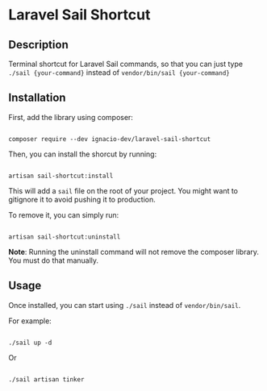 
# Laravel Sail Shortcut

  

## Description

Terminal shortcut for Laravel Sail commands, so that you can just type ```./sail {your-command}``` instead of ```vendor/bin/sail {your-command}```

  

## Installation

  

First, add the library using composer:

  

```

composer require --dev ignacio-dev/laravel-sail-shortcut

```

  

Then, you can install the shorcut by running:

  

```

artisan sail-shortcut:install

```

  This will add a ``sail`` file on the root of your project. You might want to gitignore it to avoid pushing it to production.

To remove it, you can simply run:

```

artisan sail-shortcut:uninstall

```

  **Note**: Running the uninstall command will not remove the composer library. You must do that manually.

## Usage

Once installed, you can start using ``./sail`` instead of ``vendor/bin/sail``.

  

For example:
```

./sail up -d

```

Or

```

./sail artisan tinker

```
